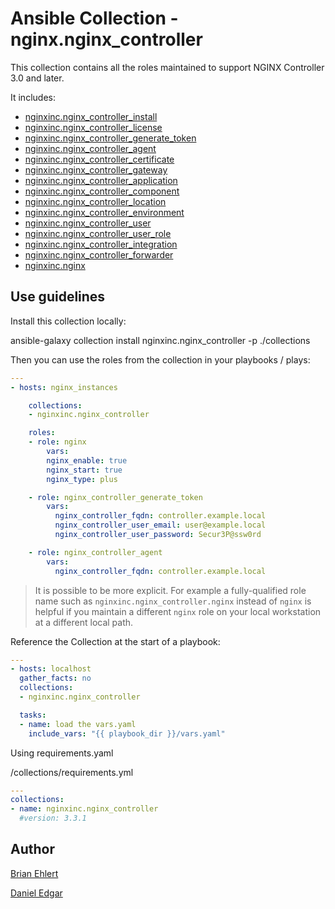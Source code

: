# Ansible Collection - nginx.nginx_controller

This collection contains all the roles maintained to support NGINX Controller 3.0 and later.

It includes:

- [nginxinc.nginx_controller_install](https://galaxy.ansible.com/nginxinc/nginx_controller_install)
- [nginxinc.nginx_controller_license](https://galaxy.ansible.com/nginxinc/nginx_controller_license)
- [nginxinc.nginx_controller_generate_token](https://galaxy.ansible.com/nginxinc/nginx_controller_generate_token)
- [nginxinc.nginx_controller_agent](https://galaxy.ansible.com/nginxinc/nginx_controller_agent)
- [nginxinc.nginx_controller_certificate](https://galaxy.ansible.com/nginxinc/nginx_controller_certificate)
- [nginxinc.nginx_controller_gateway](https://galaxy.ansible.com/nginxinc/nginx_controller_gateway)
- [nginxinc.nginx_controller_application](https://galaxy.ansible.com/nginxinc/nginx_controller_application)
- [nginxinc.nginx_controller_component](https://galaxy.ansible.com/nginxinc/nginx_controller_component)
- [nginxinc.nginx_controller_location](https://github.com/nginxinc/ansible-role-nginx_controller_location)
- [nginxinc.nginx_controller_environment](https://github.com/nginxinc/ansible-role-nginx_controller_environment)
- [nginxinc.nginx_controller_user](https://github.com/nginxinc/ansible-role-nginx_controller_user)
- [nginxinc.nginx_controller_user_role](https://github.com/nginxinc/ansible-role-nginx_controller_user_role)
- [nginxinc.nginx_controller_integration](https://github.com/nginxinc/ansible-role-nginx_controller_integration)
- [nginxinc.nginx_controller_forwarder](https://github.com/nginxinc/ansible-role-nginx_controller_forwarder)
- [nginxinc.nginx](https://galaxy.ansible.com/nginxinc/nginx)

## Use guidelines

Install this collection locally:

ansible-galaxy collection install nginxinc.nginx_controller -p ./collections

Then you can use the roles from the collection in your playbooks / plays:

```yaml
---
- hosts: nginx_instances

    collections:
    - nginxinc.nginx_controller

    roles:
    - role: nginx
        vars:
        nginx_enable: true
        nginx_start: true
        nginx_type: plus

    - role: nginx_controller_generate_token
        vars:
          nginx_controller_fqdn: controller.example.local
          nginx_controller_user_email: user@example.local
          nginx_controller_user_password: Secur3P@ssw0rd

    - role: nginx_controller_agent
        vars:
          nginx_controller_fqdn: controller.example.local
```

> It is possible to be more explicit. For example a fully-qualified role name such as `nginxinc.nginx_controller.nginx` instead of `nginx` is helpful if you maintain a different `nginx` role on your local workstation at a different local path.

Reference the Collection at the start of a playbook:

```yaml
---
- hosts: localhost
  gather_facts: no
  collections:
  - nginxinc.nginx_controller

  tasks:
  - name: load the vars.yaml 
    include_vars: "{{ playbook_dir }}/vars.yaml"
```

Using requirements.yaml

<playbook folder>/collections/requirements.yml

```yaml
---
collections:
- name: nginxinc.nginx_controller
  #version: 3.3.1
```
## Author

[Brian Ehlert](https://github.com/brianehlert)

[Daniel Edgar](https://github.com/aknot242)

